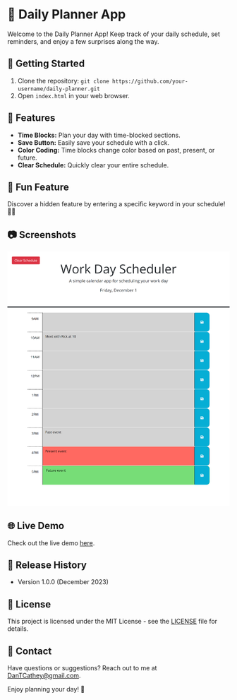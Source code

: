 # 📅 Daily Planner App

Welcome to the Daily Planner App! Keep track of your daily schedule, set reminders, and enjoy a few surprises along the way.

## 🚀 Getting Started

1. Clone the repository: `git clone https://github.com/your-username/daily-planner.git`
2. Open `index.html` in your web browser.

## 📝 Features

- **Time Blocks:** Plan your day with time-blocked sections.
- **Save Button:** Easily save your schedule with a click.
- **Color Coding:** Time blocks change color based on past, present, or future.
- **Clear Schedule:** Quickly clear your entire schedule.

## 🎉 Fun Feature

Discover a hidden feature by entering a specific keyword in your schedule! 🕵️‍♂️

## 📷 Screenshots

![App Screenshot](./Assets/preview.png)

## 🌐 Live Demo

Check out the live demo [here](https://index-al.github.io/Event-Planner/).

## 📅 Release History

- Version 1.0.0 (December 2023)

## 📄 License

This project is licensed under the MIT License - see the [LICENSE](LICENSE) file for details.

## 📧 Contact

Have questions or suggestions? Reach out to me at [DanTCathey@gmail.com](mailto:DanTCathey@gmail.com).

Enjoy planning your day! 🌟
